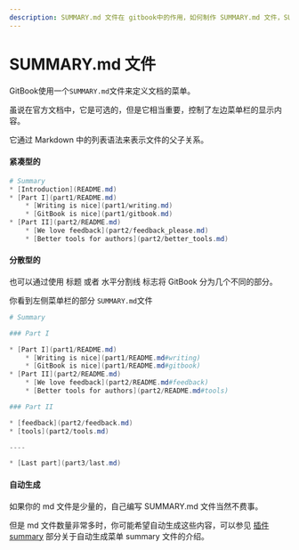 ```yaml
---
description: SUMMARY.md 文件在 gitbook中的作用，如何制作 SUMMARY.md 文件，SUMMARY.md 文件自动生成教程。
---
```

# SUMMARY.md 文件

GitBook使用一个`SUMMARY.md`文件来定义文档的菜单。

虽说在官方文档中，它是可选的，但是它相当重要，控制了左边菜单栏的显示内容。

它通过 Markdown 中的列表语法来表示文件的父子关系。

#### 紧凑型的

```powershell
# Summary
* [Introduction](README.md)
* [Part I](part1/README.md)
    * [Writing is nice](part1/writing.md)
    * [GitBook is nice](part1/gitbook.md)
* [Part II](part2/README.md)
    * [We love feedback](part2/feedback_please.md)
    * [Better tools for authors](part2/better_tools.md)
```

#### 分散型的

也可以通过使用 标题 或者 水平分割线 标志将 GitBook 分为几个不同的部分。

你看到左侧菜单栏的部分 `SUMMARY.md`文件

```powershell
# Summary

### Part I

* [Part I](part1/README.md)
    * [Writing is nice](part1/README.md#writing)
    * [GitBook is nice](part1/README.md#gitbook)
* [Part II](part2/README.md)
    * [We love feedback](part2/README.md#feedback)
    * [Better tools for authors](part2/README.md#tools)

### Part II

* [feedback](part2/feedback.md)
* [tools](part2/tools.md)

----

* [Last part](part3/last.md)
```

#### 自动生成

如果你的 md 文件是少量的，自己编写 SUMMARY.md 文件当然不费事。

但是 md 文件数量非常多时，你可能希望自动生成这些内容，可以参见 [插件 summary](/custom/plugin/other/summary.md) 部分关于自动生成菜单 summary 文件的介绍。